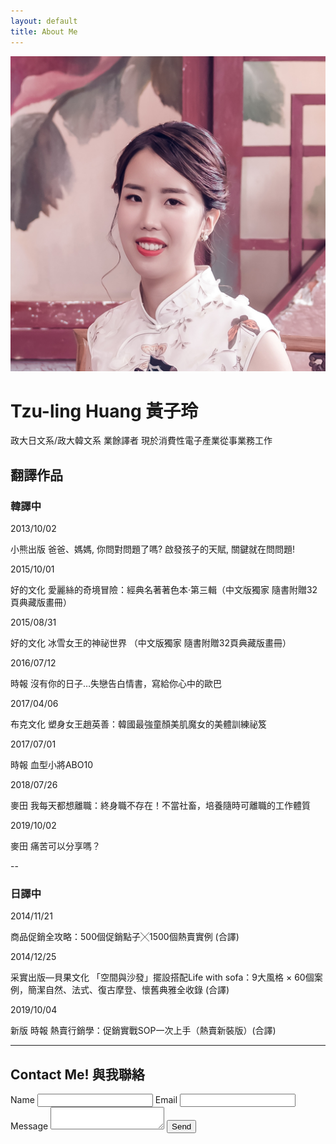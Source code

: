 ```yaml
---
layout: default
title: About Me
---
```


<img class="about" src="/assets/img/photo.png" />

# Tzu-ling Huang 黃子玲

政大日文系/政大韓文系 業餘譯者
現於消費性電子產業從事業務工作

## 翻譯作品
### 韓譯中

2013/10/02 

小熊出版 爸爸、媽媽, 你問對問題了嗎? 啟發孩子的天賦, 關鍵就在問問題!

2015/10/01 

好的文化 愛麗絲的奇境冒險：經典名著著色本‧第三輯（中文版獨家 隨書附贈32頁典藏版畫冊）

2015/08/31 

好的文化 冰雪女王的神祕世界 （中文版獨家 隨書附贈32頁典藏版畫冊）

2016/07/12 

時報 沒有你的日子…失戀告白情書，寫給你心中的歐巴

2017/04/06 

布克文化 塑身女王趙英善：韓國最強童顏美肌魔女的美體訓練祕笈

2017/07/01 

時報 血型小將ABO10

2018/07/26 

麥田 我每天都想離職：終身職不存在！不當社畜，培養隨時可離職的工作體質

2019/10/02 

麥田 痛苦可以分享嗎？

--

### 日譯中

2014/11/21 

商品促銷全攻略：500個促銷點子╳1500個熱賣實例 (合譯)

2014/12/25 

采實出版—貝果文化 「空間與沙發」擺設搭配Life with sofa：9大風格 × 60個案例，簡潔自然、法式、復古摩登、懷舊典雅全收錄 (合譯)

2019/10/04 

新版 時報 熱賣行銷學：促銷實戰SOP一次上手（熱賣新裝版）(合譯)

----

## Contact Me! 與我聯絡

<form action="https://getform.io/f/5b19ab07-e111-435d-a240-d36d639254dc" method="POST" class="contact">
  <label>Name</label>
  <input type="text" name="name">
  <label>Email</label>
  <input type="email" name="email">
  <label>Message</label>
  <textarea></textarea>
  <button type="submit">Send</button>
</form>
